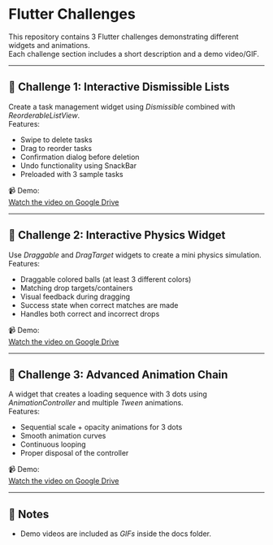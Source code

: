 # Flutter Challenges

This repository contains 3 Flutter challenges demonstrating different widgets and animations.  
Each challenge section includes a short description and a demo video/GIF.

---

## 🔹 Challenge 1: Interactive Dismissible Lists
Create a task management widget using *Dismissible* combined with *ReorderableListView*.  
Features:
- Swipe to delete tasks  
- Drag to reorder tasks  
- Confirmation dialog before deletion  
- Undo functionality using SnackBar  
- Preloaded with 3 sample tasks  

📹 Demo:  
[Watch the video on Google Drive](https://drive.google.com/file/d/1GZXM4coTx5F4FRvdS71itZwq-b8OzkvS/view?usp=drive_link)

---

## 🔹 Challenge 2: Interactive Physics Widget
Use *Draggable* and *DragTarget* widgets to create a mini physics simulation.  
Features:
- Draggable colored balls (at least 3 different colors)  
- Matching drop targets/containers  
- Visual feedback during dragging  
- Success state when correct matches are made  
- Handles both correct and incorrect drops  

📹 Demo:  
[Watch the video on Google Drive](https://drive.google.com/file/d/1l0FEkFEGTCSCcqibvoxYIDg1HGgw5Enz/view?usp=drive_link)

---

## 🔹 Challenge 3: Advanced Animation Chain
A widget that creates a loading sequence with 3 dots using *AnimationController* and multiple *Tween* animations.  
Features:
- Sequential scale + opacity animations for 3 dots  
- Smooth animation curves  
- Continuous looping  
- Proper disposal of the controller  

📹 Demo:  
[Watch the video on Google Drive](https://drive.google.com/file/d/1yBUT5DTWQMPVNH7bVhzb17dPadewDw4c/view?usp=drive_link)

---

## 📝 Notes
- Demo videos are included as *GIFs* inside the docs folder.  
